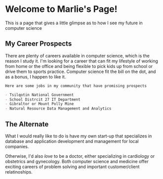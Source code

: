 # Welcome to Marlie's Page!

This is a page that gives a little glimpse as to how I see my future in computer science

## My Career Prospects

There are plenty of careers available in computer science, which is the reason I study it. I'm looking for a career that can fit my lifestyle of working from home or the office and being flexible to pick kids up from school or drive them to sports practice. Computer science fit the bill on the dot, and as a bonus, I happen to like it.

```markdown
Here are some jobs in my community that have promising prospects

- Tsilqotin National Government
- School Distrcit 27 IT Department
- Gibraltor or Mount Polly Mine
- Natural Resource Data Management and Analytics

```

## The Alternate

What I would really like to do is have my own start-up that specializes in database and application development and management for local companies.

Otherwise, I'd also _love_ to be a doctor, either specializing in cardiology or obstetrics and gynecology. Both computer science and medicine offer exciting careers of problem solving and important customer/client relatinoships.
